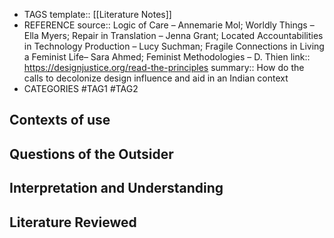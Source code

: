 - TAGS
  template:: [[Literature Notes]]
- REFERENCE
  source:: Logic of Care – Annemarie Mol; Worldly Things – Ella Myers; Repair in Translation – Jenna Grant; Located Accountabilities in Technology Production – Lucy Suchman; Fragile Connections in Living a Feminist Life– Sara Ahmed; Feminist Methodologies – D. Thien
  link:: https://designjustice.org/read-the-principles
  summary:: How do the calls to decolonize design influence and aid in an Indian context
- CATEGORIES
  #TAG1 #TAG2
## Contexts of use
## Questions of the Outsider
## Interpretation and Understanding
## Literature Reviewed